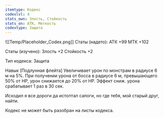 ```yaml
---
itemtype: Кодекс
codexlvl: 4
stats_own: Злость, Стойкость
stats_on: АТК, Меткость
codextype: Защита
---
```

![[Temp/Placeholder_Codex.png]]
Статы (надето):
АТК +99
МТК +102

Статы (изучено):
Злость +2
Стойкость +2

Тип кодекса: Защита


Навык
[Подлунная флейта] Увеличивает урон по монстрам в радиусе 6 м на 5%. При получении урона от босса в радиусе 6 м, превышающего 50% от HP, урон снижается до 20% от HP. Эффект сниж. урона срабатывает 1 раз в 30 сек.

Исходил я все дороги да истоптал сапоги, но где тебя, мой старый друг, найти.

Кодекс не может быть разобран на листы кодекса.
